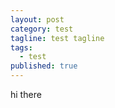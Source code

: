```yaml
---
layout: post
category: test
tagline: test tagline
tags: 
  - test
published: true
---
```


hi there

